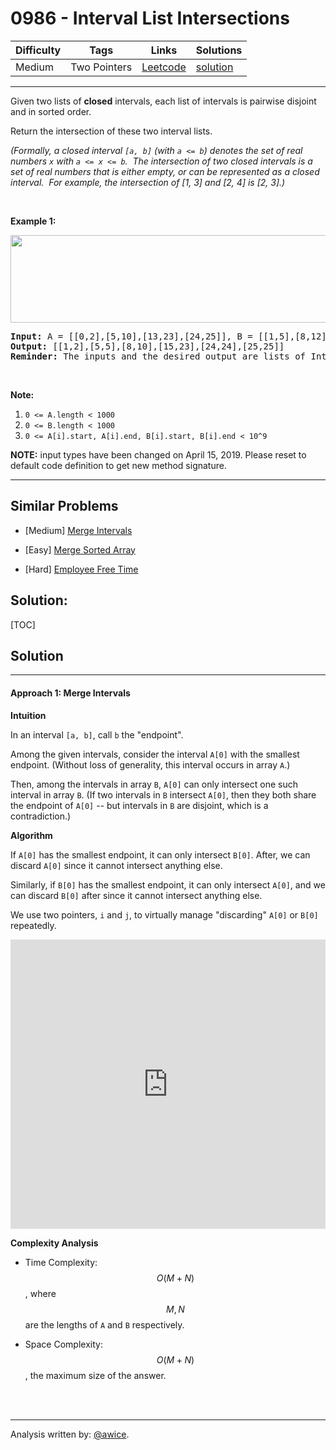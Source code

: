 # 0986 - Interval List Intersections

Difficulty  | Tags | Links | Solutions
----------- | ---- | ----- | -----
Medium | Two Pointers | [Leetcode](https://leetcode.com/problems/interval-list-intersections) | [solution](https://leetcode.com/problems/interval-list-intersections/solution/)


-----------

<p>Given two lists&nbsp;of <strong>closed</strong> intervals, each list of intervals is pairwise disjoint and in sorted order.</p>

<p>Return the intersection of these two interval lists.</p>

<p><em>(Formally, a closed interval <code>[a, b]</code> (with <code>a &lt;= b</code>) denotes&nbsp;the set of real numbers <code>x</code> with <code>a &lt;= x &lt;= b</code>.&nbsp; The&nbsp;intersection of two closed intervals is a set of real numbers that is either empty, or can be represented as a closed interval.&nbsp; For example, the intersection of [1, 3] and [2, 4] is [2, 3].)</em></p>

<div>
<p>&nbsp;</p>

<p><strong>Example 1:</strong></p>

<p><strong><img alt="" src="https://assets.leetcode.com/uploads/2019/01/30/interval1.png" style="width: 506px; height: 140px;" /></strong></p>

<pre>
<strong>Input: </strong>A = <span id="example-input-1-1">[[0,2],[5,10],[13,23],[24,25]]</span>, B = <span id="example-input-1-2">[[1,5],[8,12],[15,24],[25,26]]</span>
<strong>Output: </strong><span id="example-output-1">[[1,2],[5,5],[8,10],[15,23],[24,24],[25,25]]</span>
<strong>Reminder: </strong>The inputs and the desired output are lists of Interval&nbsp;objects, and not arrays or lists.
</pre>

<p>&nbsp;</p>

<p><strong>Note:</strong></p>

<ol>
	<li><code>0 &lt;= A.length &lt; 1000</code></li>
	<li><code>0 &lt;= B.length &lt; 1000</code></li>
	<li><code>0 &lt;= A[i].start, A[i].end, B[i].start, B[i].end &lt; 10^9</code></li>
</ol>

<p><strong>NOTE:</strong>&nbsp;input types have been changed on April 15, 2019. Please reset to default code definition to get new method signature.</p>
</div>


-----------


## Similar Problems

- [Medium] [Merge Intervals](merge-intervals)

- [Easy] [Merge Sorted Array](merge-sorted-array)

- [Hard] [Employee Free Time](employee-free-time)




## Solution:

[TOC]

## Solution
---
#### Approach 1: Merge Intervals

**Intuition**

In an interval `[a, b]`, call `b` the "endpoint".

Among the given intervals, consider the interval `A[0]` with the smallest endpoint.  (Without loss of generality, this interval occurs in array `A`.)

Then, among the intervals in array `B`, `A[0]` can only intersect one such interval in array `B`.  (If two intervals in `B` intersect `A[0]`, then they both share the endpoint of `A[0]` -- but intervals in `B` are disjoint, which is a contradiction.)

**Algorithm**

If `A[0]` has the smallest endpoint, it can only intersect `B[0]`.  After, we can discard `A[0]` since it cannot intersect anything else.

Similarly, if `B[0]` has the smallest endpoint, it can only intersect `A[0]`, and we can discard `B[0]` after since it cannot intersect anything else.

We use two pointers, `i` and `j`, to virtually manage "discarding" `A[0]` or `B[0]` repeatedly.

<iframe src="https://leetcode.com/playground/ZoFMccAy/shared" frameBorder="0" width="100%" height="463" name="ZoFMccAy"></iframe>

**Complexity Analysis**

* Time Complexity:  $$O(M + N)$$, where $$M, N$$ are the lengths of `A` and `B` respectively.

* Space Complexity:  $$O(M + N)$$, the maximum size of the answer.
<br />
<br />


---
Analysis written by: [@awice](https://leetcode.com/awice).
